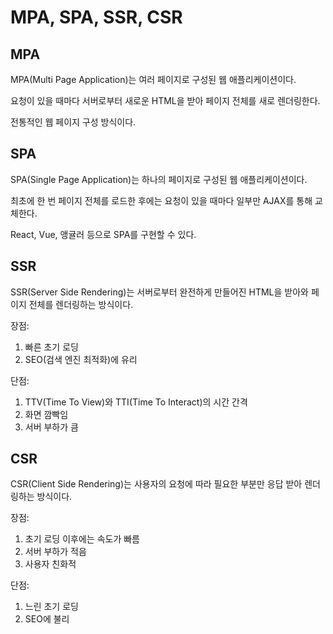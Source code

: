 # MPA, SPA, SSR, CSR

## MPA

MPA(Multi Page Application)는 여러 페이지로 구성된 웹 애플리케이션이다.

요청이 있을 때마다 서버로부터 새로운 HTML을 받아 페이지 전체를 새로 렌더링한다.

전통적인 웹 페이지 구성 방식이다.

## SPA

SPA(Single Page Application)는 하나의 페이지로 구성된 웹 애플리케이션이다.

최초에 한 번 페이지 전체를 로드한 후에는 요청이 있을 때마다 일부만 AJAX를 통해 교체한다.

React, Vue, 앵귤러 등으로 SPA를 구현할 수 있다.

## SSR

SSR(Server Side Rendering)는 서버로부터 완전하게 만들어진 HTML을 받아와 페이지 전체를 렌더링하는 방식이다.

장점:

1. 빠른 초기 로딩
2. SEO(검색 엔진 최적화)에 유리

단점:

1. TTV(Time To View)와 TTI(Time To Interact)의 시간 간격
2. 화면 깜빡임
3. 서버 부하가 큼

## CSR

CSR(Client Side Rendering)는 사용자의 요청에 따라 필요한 부분만 응답 받아 렌더링하는 방식이다.

장점:

1. 초기 로딩 이후에는 속도가 빠름
2. 서버 부하가 적음
3. 사용자 친화적

단점:

1. 느린 초기 로딩
2. SEO에 불리
